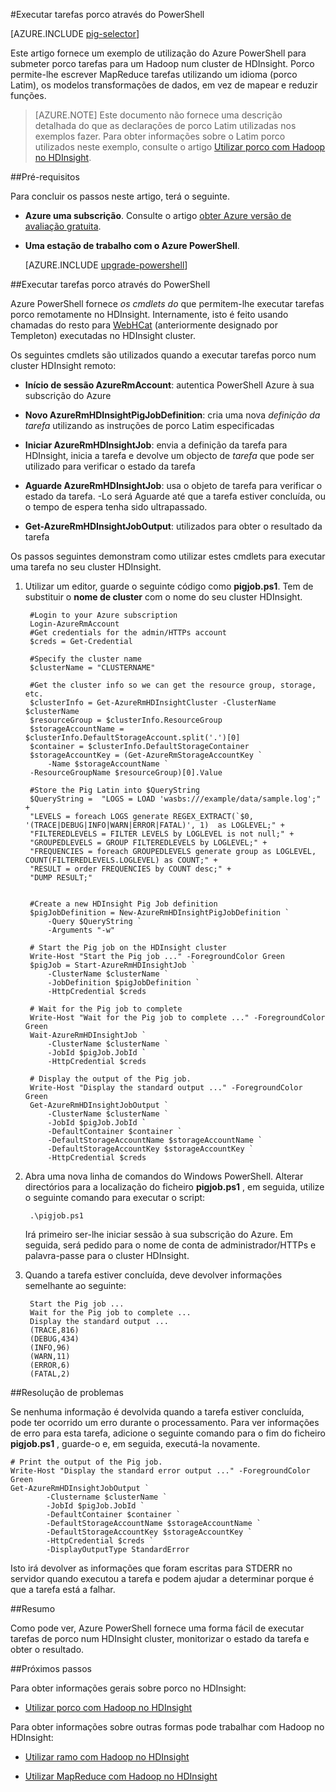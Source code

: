 <properties
   pageTitle="Utilizar Hadoop porco com PowerShell no HDInsight | Microsoft Azure"
   description="Saiba como submeter porco tarefas a um cluster de Hadoop no HDInsight através do Azure PowerShell."
   services="hdinsight"
   documentationCenter=""
   authors="Blackmist"
   manager="jhubbard"
   editor="cgronlun"
    tags="azure-portal"/>

<tags
   ms.service="hdinsight"
   ms.devlang="na"
   ms.topic="article"
   ms.tgt_pltfrm="na"
   ms.workload="big-data"
   ms.date="10/11/2016"
   ms.author="larryfr"/>

#<a name="run-pig-jobs-using-powershell"></a>Executar tarefas porco através do PowerShell

[AZURE.INCLUDE [pig-selector](../../includes/hdinsight-selector-use-pig.md)]

Este artigo fornece um exemplo de utilização do Azure PowerShell para submeter porco tarefas para um Hadoop num cluster de HDInsight. Porco permite-lhe escrever MapReduce tarefas utilizando um idioma (porco Latim), os modelos transformações de dados, em vez de mapear e reduzir funções.

> [AZURE.NOTE] Este documento não fornece uma descrição detalhada do que as declarações de porco Latim utilizadas nos exemplos fazer. Para obter informações sobre o Latim porco utilizados neste exemplo, consulte o artigo [Utilizar porco com Hadoop no HDInsight](hdinsight-use-pig.md).

##<a id="prereq"></a>Pré-requisitos

Para concluir os passos neste artigo, terá o seguinte.

- **Azure uma subscrição**. Consulte o artigo [obter Azure versão de avaliação gratuita](https://azure.microsoft.com/documentation/videos/get-azure-free-trial-for-testing-hadoop-in-hdinsight/).
- **Uma estação de trabalho com o Azure PowerShell**.

    [AZURE.INCLUDE [upgrade-powershell](../../includes/hdinsight-use-latest-powershell.md)]


##<a id="powershell"></a>Executar tarefas porco através do PowerShell

Azure PowerShell fornece *os cmdlets do* que permitem-lhe executar tarefas porco remotamente no HDInsight. Internamente, isto é feito usando chamadas do resto para [WebHCat](https://cwiki.apache.org/confluence/display/Hive/WebHCat) (anteriormente designado por Templeton) executadas no HDInsight cluster.

Os seguintes cmdlets são utilizados quando a executar tarefas porco num cluster HDInsight remoto:

* **Início de sessão AzureRmAccount**: autentica PowerShell Azure à sua subscrição do Azure

* **Novo AzureRmHDInsightPigJobDefinition**: cria uma nova *definição da tarefa* utilizando as instruções de porco Latim especificadas

* **Iniciar AzureRmHDInsightJob**: envia a definição da tarefa para HDInsight, inicia a tarefa e devolve um objecto de *tarefa* que pode ser utilizado para verificar o estado da tarefa

* **Aguarde AzureRmHDInsightJob**: usa o objeto de tarefa para verificar o estado da tarefa. -Lo será Aguarde até que a tarefa estiver concluída, ou o tempo de espera tenha sido ultrapassado.

* **Get-AzureRmHDInsightJobOutput**: utilizados para obter o resultado da tarefa

Os passos seguintes demonstram como utilizar estes cmdlets para executar uma tarefa no seu cluster HDInsight.

1. Utilizar um editor, guarde o seguinte código como **pigjob.ps1**. Tem de substituir o **nome de cluster** com o nome do seu cluster HDInsight.

        #Login to your Azure subscription
        Login-AzureRmAccount
        #Get credentials for the admin/HTTPs account
        $creds = Get-Credential

        #Specify the cluster name
        $clusterName = "CLUSTERNAME"
        
        #Get the cluster info so we can get the resource group, storage, etc.
        $clusterInfo = Get-AzureRmHDInsightCluster -ClusterName $clusterName
        $resourceGroup = $clusterInfo.ResourceGroup
        $storageAccountName = $clusterInfo.DefaultStorageAccount.split('.')[0]
        $container = $clusterInfo.DefaultStorageContainer
        $storageAccountKey = (Get-AzureRmStorageAccountKey `
            -Name $storageAccountName `
        -ResourceGroupName $resourceGroup)[0].Value

        #Store the Pig Latin into $QueryString
        $QueryString =  "LOGS = LOAD 'wasbs:///example/data/sample.log';" +
        "LEVELS = foreach LOGS generate REGEX_EXTRACT(`$0, '(TRACE|DEBUG|INFO|WARN|ERROR|FATAL)', 1)  as LOGLEVEL;" +
        "FILTEREDLEVELS = FILTER LEVELS by LOGLEVEL is not null;" +
        "GROUPEDLEVELS = GROUP FILTEREDLEVELS by LOGLEVEL;" +
        "FREQUENCIES = foreach GROUPEDLEVELS generate group as LOGLEVEL, COUNT(FILTEREDLEVELS.LOGLEVEL) as COUNT;" +
        "RESULT = order FREQUENCIES by COUNT desc;" +
        "DUMP RESULT;"


        #Create a new HDInsight Pig Job definition
        $pigJobDefinition = New-AzureRmHDInsightPigJobDefinition `
            -Query $QueryString `
            -Arguments "-w"

        # Start the Pig job on the HDInsight cluster
        Write-Host "Start the Pig job ..." -ForegroundColor Green
        $pigJob = Start-AzureRmHDInsightJob `
            -ClusterName $clusterName `
            -JobDefinition $pigJobDefinition `
            -HttpCredential $creds

        # Wait for the Pig job to complete
        Write-Host "Wait for the Pig job to complete ..." -ForegroundColor Green
        Wait-AzureRmHDInsightJob `
            -ClusterName $clusterName `
            -JobId $pigJob.JobId `
            -HttpCredential $creds

        # Display the output of the Pig job.
        Write-Host "Display the standard output ..." -ForegroundColor Green
        Get-AzureRmHDInsightJobOutput `
            -ClusterName $clusterName `
            -JobId $pigJob.JobId `
            -DefaultContainer $container `
            -DefaultStorageAccountName $storageAccountName `
            -DefaultStorageAccountKey $storageAccountKey `
            -HttpCredential $creds

2. Abra uma nova linha de comandos do Windows PowerShell. Alterar directórios para a localização do ficheiro **pigjob.ps1** , em seguida, utilize o seguinte comando para executar o script:

        .\pigjob.ps1
        
    Irá primeiro ser-lhe iniciar sessão à sua subscrição do Azure. Em seguida, será pedido para o nome de conta de administrador/HTTPs e palavra-passe para o cluster HDInsight.

7. Quando a tarefa estiver concluída, deve devolver informações semelhante ao seguinte:

        Start the Pig job ...
        Wait for the Pig job to complete ...
        Display the standard output ...
        (TRACE,816)
        (DEBUG,434)
        (INFO,96)
        (WARN,11)
        (ERROR,6)
        (FATAL,2)

##<a id="troubleshooting"></a>Resolução de problemas

Se nenhuma informação é devolvida quando a tarefa estiver concluída, pode ter ocorrido um erro durante o processamento. Para ver informações de erro para esta tarefa, adicione o seguinte comando para o fim do ficheiro **pigjob.ps1** , guarde-o e, em seguida, executá-la novamente.

    # Print the output of the Pig job.
    Write-Host "Display the standard error output ..." -ForegroundColor Green
    Get-AzureRmHDInsightJobOutput `
            -Clustername $clusterName `
            -JobId $pigJob.JobId `
            -DefaultContainer $container `
            -DefaultStorageAccountName $storageAccountName `
            -DefaultStorageAccountKey $storageAccountKey `
            -HttpCredential $creds `
            -DisplayOutputType StandardError

Isto irá devolver as informações que foram escritas para STDERR no servidor quando executou a tarefa e podem ajudar a determinar porque é que a tarefa está a falhar.

##<a id="summary"></a>Resumo

Como pode ver, Azure PowerShell fornece uma forma fácil de executar tarefas de porco num HDInsight cluster, monitorizar o estado da tarefa e obter o resultado.

##<a id="nextsteps"></a>Próximos passos

Para obter informações gerais sobre porco no HDInsight:

* [Utilizar porco com Hadoop no HDInsight](hdinsight-use-pig.md)

Para obter informações sobre outras formas pode trabalhar com Hadoop no HDInsight:

* [Utilizar ramo com Hadoop no HDInsight](hdinsight-use-hive.md)

* [Utilizar MapReduce com Hadoop no HDInsight](hdinsight-use-mapreduce.md)
